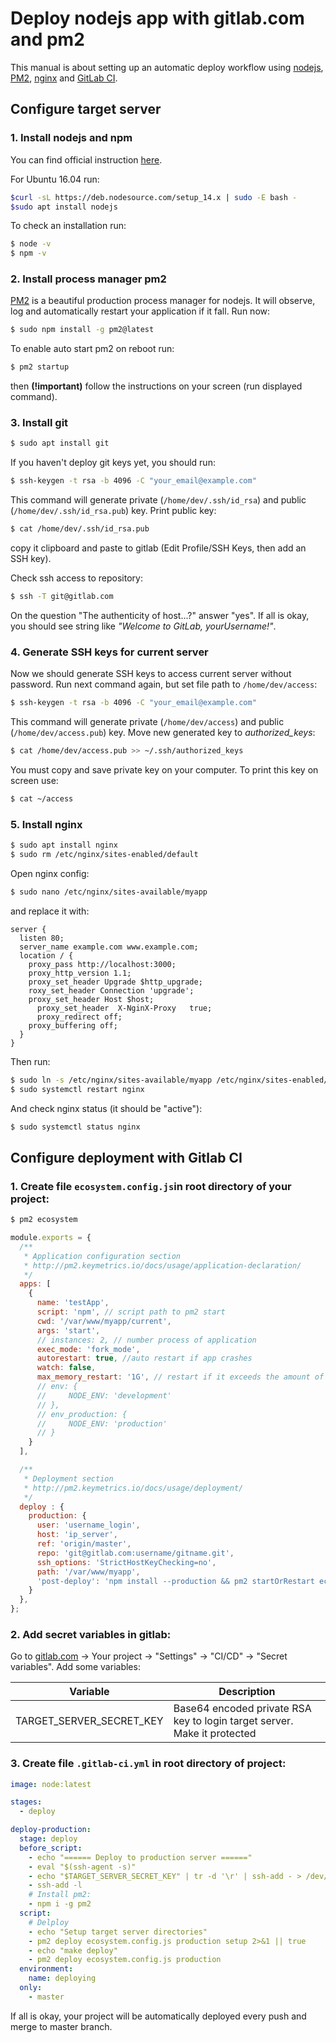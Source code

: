Deploy nodejs app with gitlab.com and pm2
=========================================

This manual is about setting up an automatic deploy workflow using [nodejs](https://nodejs.org/en/),
[PM2](http://pm2.keymetrics.io/), [nginx](https://nginx.org/) and
[GitLab CI](https://about.gitlab.com/features/gitlab-ci-cd/).

Configure target server
-----------------------

### 1. Install nodejs and npm

You can find official instruction
[here](https://nodejs.org/en/download/package-manager/#debian-and-ubuntu-based-linux-distributions).

For Ubuntu 16.04 run:

```bash
$curl -sL https://deb.nodesource.com/setup_14.x | sudo -E bash -
$sudo apt install nodejs
```

To check an installation run:

```bash
$ node -v
$ npm -v
```

### 2. Install process manager pm2

[PM2](http://pm2.keymetrics.io/) is a beautiful production process manager for nodejs. It will observe, log and
automatically restart your application if it fall. Run now:

```bash
$ sudo npm install -g pm2@latest
```

To enable auto start pm2 on reboot run:

```bash
$ pm2 startup
```

then **(!important)** follow the instructions on your screen (run displayed command).

### 3. Install git

```bash
$ sudo apt install git
```

If you haven't deploy git keys yet, you should run:

```bash
$ ssh-keygen -t rsa -b 4096 -C "your_email@example.com"
```

This command will generate private (`/home/dev/.ssh/id_rsa`) and public
(`/home/dev/.ssh/id_rsa.pub`) key. Print public key:

```bash
$ cat /home/dev/.ssh/id_rsa.pub
```

copy it clipboard and paste to gitlab (Edit Profile/SSH Keys, then add an SSH key).

Check ssh access to repository:
```bash
$ ssh -T git@gitlab.com
```

On the question "The authenticity of host...?" answer "yes".
If all is okay, you should see string like *"Welcome to GitLab, yourUsername!"*.

### 4. Generate SSH keys for current server

Now we should generate SSH keys to access current server without password.
Run next command again, but set file path to `/home/dev/access`:

```bash
$ ssh-keygen -t rsa -b 4096 -C "your_email@example.com"
```

This command will generate private (`/home/dev/access`) and public (`/home/dev/access.pub`) key.
Move new generated key to *authorized_keys*:

```bash
$ cat /home/dev/access.pub >> ~/.ssh/authorized_keys
```

You must copy and save private key on your computer. To print this key on screen use:

```bash
$ cat ~/access
```

### 5. Install nginx

```bash
$ sudo apt install nginx
$ sudo rm /etc/nginx/sites-enabled/default
```

Open nginx config:

```bash
$ sudo nano /etc/nginx/sites-available/myapp
```

and replace it with:

```nginx
server {
  listen 80;
  server_name example.com www.example.com;
  location / {
    proxy_pass http://localhost:3000;
    proxy_http_version 1.1;
    proxy_set_header Upgrade $http_upgrade;
    roxy_set_header Connection 'upgrade';
    proxy_set_header Host $host;
	  proxy_set_header  X-NginX-Proxy 	true;
	  proxy_redirect off;
    proxy_buffering off;
  }
}
```

Then run:

```bash
$ sudo ln -s /etc/nginx/sites-available/myapp /etc/nginx/sites-enabled/myapp
$ sudo systemctl restart nginx
```

And check nginx status (it should be "active"):

```bash
$ sudo systemctl status nginx
```


Configure deployment with Gitlab CI
-----------------------------------

### 1. Create file `ecosystem.config.js`in root directory of your project:
```bash
$ pm2 ecosystem
```


```javascript
module.exports = {
  /**
   * Application configuration section
   * http://pm2.keymetrics.io/docs/usage/application-declaration/
   */
  apps: [
    {
      name: 'testApp',
      script: 'npm', // script path to pm2 start
      cwd: '/var/www/myapp/current',
      args: 'start',
      // instances: 2, // number process of application
      exec_mode: 'fork_mode',
      autorestart: true, //auto restart if app crashes
      watch: false,
      max_memory_restart: '1G', // restart if it exceeds the amount of memory specified
      // env: {
      //     NODE_ENV: 'development'
      // },
      // env_production: {
      //     NODE_ENV: 'production'
      // }
    }
  ],

  /**
   * Deployment section
   * http://pm2.keymetrics.io/docs/usage/deployment/
   */
  deploy : {
    production: {
      user: 'username_login',
      host: 'ip_server',
      ref: 'origin/master',
      repo: 'git@gitlab.com:username/gitname.git',
      ssh_options: 'StrictHostKeyChecking=no',
      path: '/var/www/myapp',
      'post-deploy': 'npm install --production && pm2 startOrRestart ecosystem.config.js --env=production',
    }
  },
};
```

### 2. Add secret variables in gitlab:

Go to [gitlab.com](https:/gitlab.com) -> Your project -> "Settings" -> "CI/CD" -> "Secret variables".
Add some variables:

| Variable                        | Description                                              |
|---------------------------------|----------------------------------------------------------|
| TARGET_SERVER_SECRET_KEY | Base64 encoded private RSA key to login target server. Make it protected |

### 3. Create file `.gitlab-ci.yml` in root directory of project:

```yaml
image: node:latest

stages:
  - deploy

deploy-production:
  stage: deploy
  before_script:
    - echo "====== Deploy to production server ======"
    - eval "$(ssh-agent -s)"
    - echo "$TARGET_SERVER_SECRET_KEY" | tr -d '\r' | ssh-add - > /dev/null
    - ssh-add -l
    # Install pm2:
    - npm i -g pm2
  script:
    # Delploy
    - echo "Setup target server directories"
    - pm2 deploy ecosystem.config.js production setup 2>&1 || true
    - echo "make deploy"
    - pm2 deploy ecosystem.config.js production
  environment:
    name: deploying
  only:
    - master
```

If all is okay, your project will be automatically deployed every push and merge to master branch.
